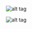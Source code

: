 ![alt tag](https://user-images.githubusercontent.com/13039593/29335938-523d510c-81da-11e7-9337-e5f58d14f612.png)

![alt tag](https://user-images.githubusercontent.com/13039593/29335935-4f989448-81da-11e7-82d1-0aaf2952417c.png)

